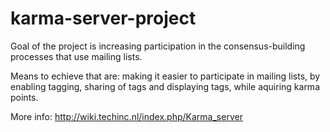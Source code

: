 karma-server-project
====================

Goal of the project is increasing participation in the consensus-building processes that use mailing lists. 

Means to echieve that are: making it easier to participate in mailing lists, 
by enabling tagging, sharing of tags and displaying tags, while aquiring karma points.

More info: http://wiki.techinc.nl/index.php/Karma_server

